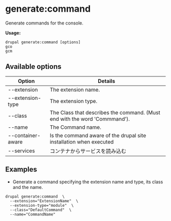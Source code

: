 # generate:command
Generate commands for the console.

**Usage:**
```
drupal generate:command [options]
gco
gcm
```

## Available options
Option | Details
-------|-------------
--extension | The extension name.
--extension-type | The extension type.
--class | The Class that describes the command. (Must end with the word 'Commmand').
--name | The Command name.
--container-aware | Is the command aware of the drupal site installation when executed
--services | コンテナからサービスを読み込む

## Examples
* Generate a command specifying the extension name and type, its class and the name.
```
drupal generate:command  \
  --extension="ExtensionName"  \
  --extension-type="module"  \
  --class="DefaultCommand"  \
  --name="CommandName"
```

